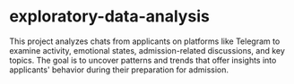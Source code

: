 # exploratory-data-analysis
This project analyzes chats from applicants on platforms like Telegram to examine activity, emotional states, admission-related discussions, and key topics. The goal is to uncover patterns and trends that offer insights into applicants' behavior during their preparation for admission.
